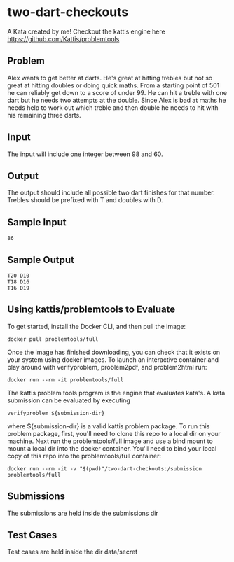 # two-dart-checkouts
A Kata created by me! Checkout the kattis engine here https://github.com/Kattis/problemtools

## Problem
Alex wants to get better at darts. He's great at hitting trebles but not so great at hitting doubles or doing quick maths. From a starting point of 501 he can reliably get down to a score of under 99. He can hit a treble with one dart but he needs two attempts at the double. Since Alex is bad at maths he needs help to work out which treble and then double he needs to hit with his remaining three darts.

## Input
The input will include one integer between 98 and 60.

## Output
The output should include all possible two dart finishes for that number. Trebles should be prefixed with T and doubles with D.

## Sample Input
``` shell
86
```

## Sample Output
``` shell
T20 D10
T18 D16
T16 D19
```
## Using kattis/problemtools to Evaluate
To get started, install the Docker CLI, and then pull the image:

``` shell
docker pull problemtools/full
```
Once the image has finished downloading, you can check that it exists on your system using docker images. To launch an interactive container and play around with verifyproblem, problem2pdf, and problem2html run:

``` shell
docker run --rm -it problemtools/full
```

The kattis problem tools program is the engine that evaluates kata's. A kata submission can be evaluated by executing 
``` shell
verifyproblem ${submission-dir}
```
where ${submission-dir} is a valid kattis problem package. To run this problem package, first, you'll need to clone this repo to a local dir on your machine. Next run the problemtools/full image and use a bind mount to mount a local dir into the docker container. You'll need to bind your local copy of this repo into the problemtools/full container:
``` shell
docker run --rm -it -v "$(pwd)"/two-dart-checkouts:/submission problemtools/full
```
## Submissions
The submissions are held inside the submissions dir

## Test Cases
Test cases are held inside the dir data/secret
